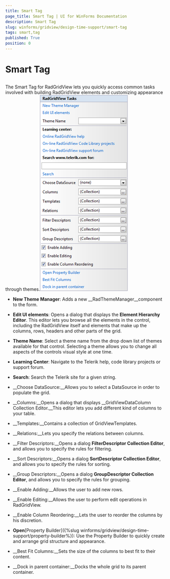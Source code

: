 ```yaml
---
title: Smart Tag
page_title: Smart Tag | UI for WinForms Documentation
description: Smart Tag
slug: winforms/gridview/design-time-support/smart-tag
tags: smart,tag
published: True
position: 0
---
```


# Smart Tag



## 

The Smart Tag for RadGridView lets you quickly access common tasks involved with building RadGridView elements and customizing appearance through themes.![gridview-design-time-support-smart-tag 001](images/gridview-design-time-support-smart-tag001.png)

* __New Theme Manager__: Adds a new __RadThemeManager__component to the form.

* __Edit UI elements__: Opens a dialog that displays the __Element Hierarchy Editor__.
            This editor lets you browse all the elements in the control, including the RadGridView itself and elements that make up the columns, rows, headers and other parts of the grid. 

* __Theme Name__: Select a theme name from the drop down list of themes available for that control.
            Selecting a theme allows you to change all aspects of the controls visual style at one time. 

* __Learning Center__: Navigate to the Telerik help, code library projects or support forum.

* __Search__: Search the Telerik site for a given string. 

* __Choose DataSource:__Allows you to select a DataSource in order to populate the grid.

* __Columns:__Opens a dialog that displays __GridViewDataColumn Collection Editor.__This editor lets you add different kind of columns to your table.

* __Templates:__Contains a collection of GridViewTemplates.

* __Relations:__Lets you specify the relations between columns. 

* __Filter Descriptors:__Opens a dialog __FilterDescriptor Collection Editor__,
            and allows you to specify the rules for filtering.

* __Sort Descriptors:__Opens a dialog __SortDescriptor Collection Editor__,
            and allows you to specify the rules for sorting.

* __Group Descriptors:__Opens a dialog __GroupDescriptor Collection Editor__,
            and allows you to specify the rules for grouping.

* __Enable Adding:__Allows the user to add new rows.

* __Enable Editing:__Allows the user to perform edit operations in RadGridView.

* __Enable Column Reordering:__Lets the user to reorder the columns by his discretion.

* __Open__[Property Builder]({%slug winforms/gridview/design-time-support/property-builder%}): 
            Use the Property Builder to quickly create and arrange grid structure and appearance.

* __Best Fit Columns:__Sets the size of the columns to best fit to their content.

* __Dock in parent container:__Docks the whole grid to its parent container.
